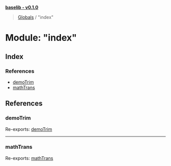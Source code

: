 **[baselib - v0.1.0](../README.md)**

> [Globals](../globals.md) / "index"

# Module: "index"

## Index

### References

* [demoTrim](_index_.md#demotrim)
* [mathTrans](_index_.md#mathtrans)

## References

### demoTrim

Re-exports: [demoTrim](_helper_.md#demotrim)

___

### mathTrans

Re-exports: [mathTrans](_helper_.md#mathtrans)
